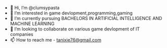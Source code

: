 - 👋 Hi, I’m @clumsypasta
- 👀 I’m interested in game devlopment,programming,gaming
- 🌱 I’m currently pursuing BACHELORS IN ARTIFICIAL INTELLIGENCE AND MACHINE LEARNING
- 💞️ I’m looking to collaborate on various game devlopment of IT companies
- 📫 How to reach me - tanixie76@gmail.com
<!---
clumsypasta/clumsypasta is a ✨ special ✨ repository because its `README.md` (this file) appears on your GitHub profile.
You can click the Preview link to take a look at your changes.
--->
